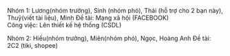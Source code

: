 Nhóm 1:
  Lương(nhóm trưởng), Sinh (nhóm phó), Thái (hỗ trợ cho 2 bạn này), 
Thuỷ(viết tài liệu), Minh
  Đề tài: Mạng xã hội (FACEBOOK)  
  Công việc: Lên thiết kế hệ thống (CSDL)



Nhóm 2:
  Hiếu(nhóm trưởng), Miên(nhóm phó), Ngọc, Hoàng Anh
  Đề tài: 2C2 (tiki, shopee)

